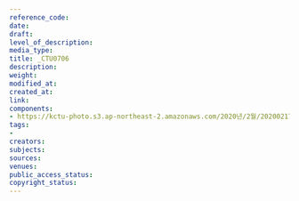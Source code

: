 ```yaml
---
reference_code: 
date: 
draft: 
level_of_description: 
media_type: 
title: _CTU0706
description: 
weight: 
modified_at: 
created_at: 
link: 
components:
- https://kctu-photo.s3.ap-northeast-2.amazonaws.com/2020년/2월/20200217_제70차+민주노총+정기대의원대회/_CTU0706.jpg
tags:
- 
creators: 
subjects: 
sources: 
venues: 
public_access_status: 
copyright_status: 
---
```

